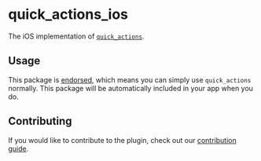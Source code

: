 # quick\_actions\_ios

The iOS implementation of [`quick_actions`][1].

## Usage

This package is [endorsed][2], which means you can simply use `quick_actions`
normally. This package will be automatically included in your app when you do.

## Contributing

If you would like to contribute to the plugin, check out our [contribution guide][3].

[1]: https://pub.dev/packages/quick_actions
[2]: https://flutter.dev/docs/development/packages-and-plugins/developing-packages#endorsed-federated-plugin
[3]: https://github.com/flutter/plugins/blob/main/CONTRIBUTING.md
